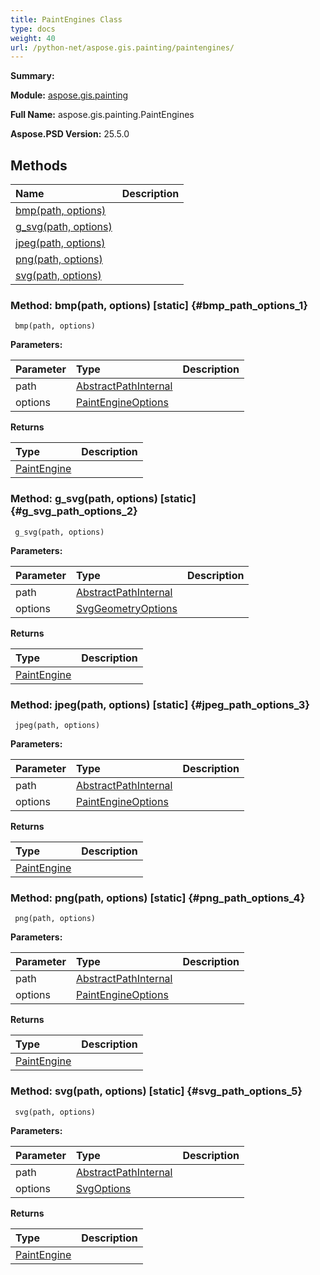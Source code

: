 ```yaml
---
title: PaintEngines Class
type: docs
weight: 40
url: /python-net/aspose.gis.painting/paintengines/
---
```


**Summary:** 

**Module:** [aspose.gis.painting](/psd/python-net/aspose.gis.painting/)

**Full Name:** aspose.gis.painting.PaintEngines

**Aspose.PSD Version:** 25.5.0

## **Methods**
| **Name** | **Description** |
| :- | :- |
| [bmp(path, options)](#bmp_path_options_1) |    |
| [g_svg(path, options)](#g_svg_path_options_2) |    |
| [jpeg(path, options)](#jpeg_path_options_3) |    |
| [png(path, options)](#png_path_options_4) |    |
| [svg(path, options)](#svg_path_options_5) |    |


### Method: bmp(path, options)  [static] {#bmp_path_options_1}


```
 bmp(path, options) 
```

  

**Parameters:**

| Parameter | Type | Description |
| :- | :- | :- |
| path | [AbstractPathInternal](/psd/python-net/aspose.gis.common/abstractpathinternal/) |  |
| options | [PaintEngineOptions](/psd/python-net/aspose.gis.painting/paintengineoptions) |  |

**Returns**

| Type | Description |
| :- | :- |
| [PaintEngine](/psd/python-net/aspose.gis.painting/paintengine) |  |


### Method: g_svg(path, options)  [static] {#g_svg_path_options_2}


```
 g_svg(path, options) 
```

  

**Parameters:**

| Parameter | Type | Description |
| :- | :- | :- |
| path | [AbstractPathInternal](/psd/python-net/aspose.gis.common/abstractpathinternal/) |  |
| options | [SvgGeometryOptions](/psd/python-net/aspose.gis.painting/svggeometryoptions) |  |

**Returns**

| Type | Description |
| :- | :- |
| [PaintEngine](/psd/python-net/aspose.gis.painting/paintengine) |  |


### Method: jpeg(path, options)  [static] {#jpeg_path_options_3}


```
 jpeg(path, options) 
```

  

**Parameters:**

| Parameter | Type | Description |
| :- | :- | :- |
| path | [AbstractPathInternal](/psd/python-net/aspose.gis.common/abstractpathinternal/) |  |
| options | [PaintEngineOptions](/psd/python-net/aspose.gis.painting/paintengineoptions) |  |

**Returns**

| Type | Description |
| :- | :- |
| [PaintEngine](/psd/python-net/aspose.gis.painting/paintengine) |  |


### Method: png(path, options)  [static] {#png_path_options_4}


```
 png(path, options) 
```

  

**Parameters:**

| Parameter | Type | Description |
| :- | :- | :- |
| path | [AbstractPathInternal](/psd/python-net/aspose.gis.common/abstractpathinternal/) |  |
| options | [PaintEngineOptions](/psd/python-net/aspose.gis.painting/paintengineoptions) |  |

**Returns**

| Type | Description |
| :- | :- |
| [PaintEngine](/psd/python-net/aspose.gis.painting/paintengine) |  |


### Method: svg(path, options)  [static] {#svg_path_options_5}


```
 svg(path, options) 
```

  

**Parameters:**

| Parameter | Type | Description |
| :- | :- | :- |
| path | [AbstractPathInternal](/psd/python-net/aspose.gis.common/abstractpathinternal/) |  |
| options | [SvgOptions](/psd/python-net/aspose.gis.painting/svgoptions) |  |

**Returns**

| Type | Description |
| :- | :- |
| [PaintEngine](/psd/python-net/aspose.gis.painting/paintengine) |  |


